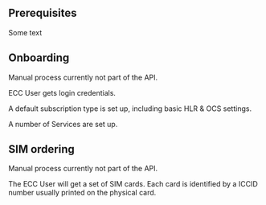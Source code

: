## Prerequisites

Some text

## Onboarding

Manual process currently not part of the API.

ECC User gets login credentials.

A default subscription type is set up, including basic HLR & OCS settings.

A number of Services are set up.

## SIM ordering

Manual process currently not part of the API.

The ECC User will get a set of SIM cards. Each card is identified by a ICCID number usually printed on the physical card. 
